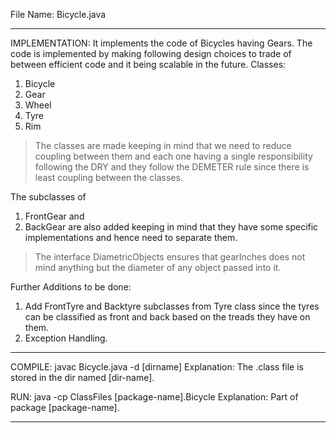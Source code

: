 File Name: Bicycle.java
_____________________________________________________________________________________________________________________________
IMPLEMENTATION: 
It implements the code of Bicycles having Gears. The code is implemented by making following design choices to trade of between efficient code and it being scalable in the future. 
Classes:
1. Bicycle
2. Gear
3. Wheel
4. Tyre
5. Rim

> The classes are made keeping in mind that we need to reduce coupling between them and each one having a single responsibility following the DRY and they follow the DEMETER rule since there is least coupling between the classes.

The subclasses of 
1. FrontGear and 
2. BackGear 
are also added keeping in mind that they have some specific implementations and hence need to separate them.

> The interface DiametricObjects ensures that gearInches does not mind anything but the diameter of any object passed into it.

Further Additions to be done:
1. Add FrontTyre and Backtyre subclasses from Tyre class since the tyres can be classified as front and back based on the treads they have on them.
2. Exception Handling.

_____________________________________________________________________________________________________________________________
COMPILE: javac Bicycle.java -d [dirname] 
Explanation: The .class file is stored in the dir named [dir-name].

RUN: java -cp ClassFiles [package-name].Bicycle 
Explanation: Part of package [package-name].
_____________________________________________________________________________________________________________________________